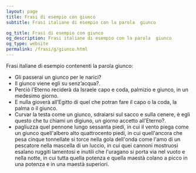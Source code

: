 ```yaml
---
layout: page
title: Frasi di esempio con giunco 
subtitle: Frasi italiane di esempio con la parola  giunco

og_title: Frasi di esempio con giunco 
og_description: Frasi italiane di esempio con la parola  giunco
og_type: website
permalink: /frasi/g/giunco.html
---
```


Frasi italiane di esempio contenenti la parola giunco:


- Gli passerai un giunco per le narici?
- Il giunco viene egli su senz’acqua?.
- Perciò l’Eterno reciderà da Israele capo e coda, palmizio e giunco, in un medesimo giorno.
- E nulla gioverà all’Egitto di quel che potran fare il capo o la coda, la palma o il giunco.
- Curvar la testa come un giunco, sdraiarsi sul sacco e sulla cenere, è egli questo che tu chiami un digiuno, un giorno accetto all’Eterno?.
- pagliuzza quel pennone lungo sessanta piedi, in cui il vento piega come un giunco quell'albero alto quattrocento piedi, in cui quell'ancora che pesa cinque tonnellate si torce nella gola dell'onda come l'amo di un pescatore nella mascella di un luccio, in cui quei cannoni mostruosi esalano ruggiti lamentosi e inutili che l'uragano si porta via nel vuoto e nella notte, in cui tutta quella potenza e quella maestà colano a picco in una potenza e in una maestà superiori.
